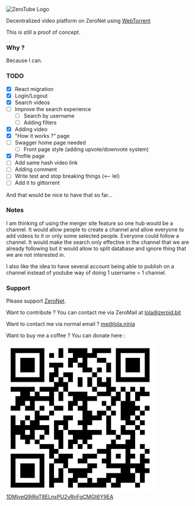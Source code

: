 ![ZeroTube Logo](/public/img/zero_degrade.png)

Decentralized video platform on ZeroNet using [WebTorrent](http://webtorrent.io/)

This is still a proof of concept.

### Why ?

Because I can.

### TODO

- [x] React migration
- [x] Login/Logout
- [x] Search videos
- [ ] Improve the search experience
  - [ ] Search by username
  - [ ] Adding filters
- [x] Adding video
- [x] "How it works ?" page
- [ ] Swagger home page needed
  - [ ] Front page style (adding upvote/downvote system)
- [x] Profile page
- [ ] Add same hash video link
- [ ] Adding comment
- [ ] Write test and stop breaking things (<-- lel)
- [ ] Add it to gittorrent

And that would be nice to have that so far...

### Notes

I am thinking of using the merger site feature so one hub would be a channel. It would allow people to create a channel and allow everyone to add videos to it or only some selected people. Everyone could follow a channel. It would make the search only effective in the channel that we are already following but it would allow to split database and ignore thing that we are not interested in.

I also like the idea to have several account being able to publish on a channel instead of youtube way of doing 1 username = 1 channel.

### Support

Please support [ZeroNet](https://zeronet.readthedocs.org/en/latest/help_zeronet/donate/).

Want to contribute ? You can contact me via ZeroMail at [lola@zeroid.bit](http://127.0.0.1:43110/Mail.ZeroNetwork.bit/?to=lola)

Want to contact me via normal email ? [me@lola.ninja](mailto:me@lola.ninja)

Want to buy me a coffee ? You can donate here :

![1DMjveQ9iRqT8ELnxPU2vRnFgCMGt6Y9EA](/public/img/qrcode.jpeg) <br />
[1DMjveQ9iRqT8ELnxPU2vRnFgCMGt6Y9EA](bitcoin:1DMjveQ9iRqT8ELnxPU2vRnFgCMGt6Y9EA)
